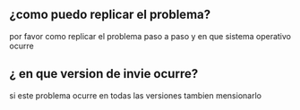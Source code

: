 ## ¿como puedo replicar el problema? 

por favor como replicar el problema paso a paso y en que sistema operativo ocurre

## ¿ en que version de invie ocurre?

si este problema ocurre en todas las versiones tambien mensionarlo
